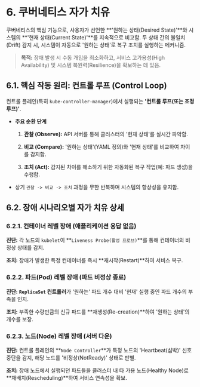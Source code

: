 # 6. 쿠버네티스 자가 치유
쿠버네티스의 핵심 기능으로, 사용자가 선언한 **'원하는 상태(Desired State)'**와 시스템의 **'현재 상태(Current State)'**를 지속적으로 비교함. 두 상태 간의 불일치(Drift) 감지 시, 시스템이 자동으로 '원하는 상태'로 복구 조치를 실행하는 메커니즘.
> **목적:** 장애 발생 시 수동 개입을 최소화하고, 서비스 고가용성(High Availability) 및 시스템 복원력(Resilience)을 확보하는 데 있음.
    


## 6.1. 핵심 작동 원리: 컨트롤 루프 (Control Loop)

컨트롤 플레인(특히 `kube-controller-manager`)에서 실행되는 **'컨트롤 루프(또는 조정 루프)'**.
    
- **주요 순환 단계**
    
    1. **관찰 (Observe):** API 서버를 통해 클러스터의 '현재 상태'를 실시간 파악함.
        
    2. **비교 (Compare):** '원하는 상태'(YAML 정의)와 '현재 상태'를 비교하여 차이를 감지함.
        
    3. **조치 (Act):** 감지된 차이를 해소하기 위한 자동화된 복구 작업(예: 파드 생성)을 수행함.
        
- 상기 `관찰 -> 비교 -> 조치` 과정을 무한 반복하며 시스템의 항상성을 유지함.
    


## 6.2. 장애 시나리오별 자가 치유 상세

### 6.2.1. 컨테이너 레벨 장애 (애플리케이션 응답 없음)

**진단:** 각 노드의 `kubelet`이 **`Liveness Probe(활성 프로브)`**를 통해 컨테이너의 비정상 상태를 감지.


**조치:** 장애가 발생한 특정 컨테이너를 즉시 **재시작(Restart)**하여 서비스 복구.
    
	 
### 6.2.2. 파드(Pod) 레벨 장애 (파드 비정상 종료)

**진단:** **`ReplicaSet` 컨트롤러**가 '원하는' 파드 개수 대비 '현재' 실행 중인 파드 개수의 부족을 인지.


**조치:** 부족한 수량만큼의 신규 파드를 **재생성(Re-creation)**하여 '원하는 상태'의 개수를 보장.


### 6.2.3.  노드(Node) 레벨 장애 (서버 다운)
    
**진단:** 컨트롤 플레인의 **`Node Controller`**가 특정 노드의 'Heartbeat(심박)' 신호 중단을 감지, 해당 노드를 '비정상(NotReady)' 상태로 판별.


**조치:** 장애 노드에서 실행되던 파드들을 클러스터 내 타 가용 노드(Healthy Node)로 **재배치(Rescheduling)**하여 서비스 연속성을 확보.
